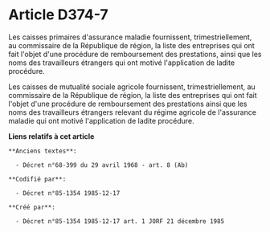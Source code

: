 # Article D374-7

Les caisses primaires d'assurance maladie fournissent, trimestriellement, au commissaire de la République de région, la liste
des entreprises qui ont fait l'objet d'une procédure de remboursement des prestations, ainsi que les noms des travailleurs
étrangers qui ont motivé l'application de ladite procédure.

Les caisses de mutualité sociale agricole fournissent, trimestriellement, au commissaire de la République de région, la liste
des entreprises qui ont fait l'objet d'une procédure de remboursement des prestations ainsi que les noms des travailleurs
étrangers relevant du régime agricole de l'assurance maladie qui ont motivé l'application de ladite procédure.

**Liens relatifs à cet article**

	**Anciens textes**:

	  - Décret n°68-399 du 29 avril 1968 - art. 8 (Ab)

	**Codifié par**:

	  - Décret n°85-1354 1985-12-17

	**Créé par**:

	  - Décret n°85-1354 1985-12-17 art. 1 JORF 21 décembre 1985
